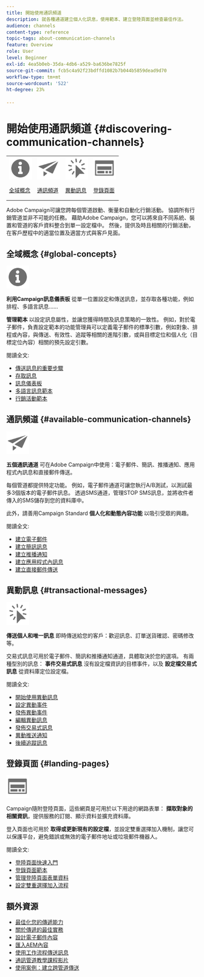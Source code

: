 ```yaml
---
title: 開始使用通訊頻道
description: 就各種通道建立個人化訊息，使用範本、建立登陸頁面並檢查最佳作法。
audience: channels
content-type: reference
topic-tags: about-communication-channels
feature: Overview
role: User
level: Beginner
exl-id: 4ea5b0eb-35da-4db6-a529-ba636be7825f
source-git-commit: fcb5c4a92f23bdffd1082b7b044b5859dead9d70
workflow-type: tm+mt
source-wordcount: '522'
ht-degree: 23%

---
```


# 開始使用通訊頻道 {#discovering-communication-channels}

<table>
<tr>
<td><img src="assets/do-not-localize/icon_concepts.svg" width="60px"><p><a href="#global-concepts">全域概念</a></p></td>
<td><img src="assets/do-not-localize/icon_channels.svg" width="60px"><p><a href="#available-communication-channels">通訊頻道</a></p></td>
<td><img src="assets/do-not-localize/icon_transactional.svg" width="60px"><p><a href="#transactional-messages">異動訊息</a></p></td>
<td><img src="assets/do-not-localize/icon_landing.svg" width="60px"><p><a href="#landing-pages">登錄頁面</a></p></td></tr>
</table>

Adobe Campaign可讓您跨每個管道啟動、衡量和自動化行銷活動。
協調所有行銷管道並非不可能的任務。 藉助Adobe Campaign，您可以將來自不同系統、裝置和管道的客戶資料整合到單一設定檔中。 然後，提供及時且相關的行銷活動，在客戶歷程中的適當位置及適當方式與客戶見面。

## 全域概念 {#global-concepts}

<img src="assets/do-not-localize/icon_concepts.svg" width="60px">

**利用Campaign訊息儀表板** 從單一位置設定和傳送訊息，並存取各種功能，例如排程、多語言訊息……

**管理範本** 以設定訊息屬性，並讓您獲得時間及訊息策略的一致性。 例如，對於電子郵件，負責設定範本的功能管理員可以定義電子郵件的標準引數，例如對象、排程或內容，與傳送、有效性、追蹤等相關的進階引數，或與目標定位和個人化（目標定位內容）相關的預先設定引數。

閱讀全文:

* [傳送訊息的重要步驟](../../channels/using/key-steps-to-send-a-message.md)
* [存取訊息](../../channels/using/accessing-messages.md)
* [訊息儀表板](../../channels/using/message-dashboard.md)
* [多語言訊息範本](../../channels/using/multilingual-messages-template.md)
* [行銷活動範本](../../start/using/marketing-activity-templates.md)

## 通訊頻道 {#available-communication-channels}

<img src="assets/do-not-localize/icon_channels.svg"  width="60px">

**五個通訊通道** 可在Adobe Campaign中使用：電子郵件、簡訊、推播通知、應用程式內訊息和直接郵件傳送。

每個管道都提供特定功能。 例如，電子郵件通道可讓您執行A/B測試，以測試最多3個版本的電子郵件訊息。 透過SMS通道，管理STOP SMS訊息，並將收件者傳入的SMS儲存到您的資料庫中。

此外，請善用Campaign Standard **個人化和動態內容功能** 以吸引受眾的興趣。

閱讀全文:

* [建立電子郵件](../../channels/using/about-emails.md)
* [建立簡訊訊息](../../channels/using/about-sms-messages.md)
* [建立推播通知](../../channels/using/about-push-notifications.md)
* [建立應用程式內訊息](../../channels/using/about-in-app-messaging.md)
* [建立直接郵件傳送](../../channels/using/about-direct-mail.md)

## 異動訊息 {#transactional-messages}

<img src="assets/do-not-localize/icon_transactional.svg" width="60px">

**傳送個人和唯一訊息** 即時傳送給您的客戶：歡迎訊息、訂單送貨確認、密碼修改等。

交易式訊息可用於電子郵件、簡訊和推播通知通道，具體取決於您的選項。 有兩種型別的訊息： **事件交易式訊息** 沒有設定檔資訊的目標事件，以及 **設定檔交易式訊息** 從資料庫定位設定檔。

閱讀全文:

* [開始使用異動訊息](../../channels/using/getting-started-with-transactional-msg.md)
* [設定異動事件](../../channels/using/configuring-transactional-event.md)
* [發佈異動事件](../../channels/using/publishing-transactional-event.md)
* [編輯異動訊息](../../channels/using/editing-transactional-message.md)
* [發佈交易式訊息](../../channels/using/publishing-transactional-message.md)
* [異動推送通知](../../channels/using/transactional-push-notifications.md)
* [後續追蹤訊息](../../channels/using/follow-up-messages.md)

## 登錄頁面 {#landing-pages}

<img src="assets/do-not-localize/icon_landing.svg" width="60px">

Campaign隨附登陸頁面，這些網頁是可用於以下用途的網路表單： **擷取對象的相關資訊**，提供服務的訂閱、顯示資料並擴充資料庫。

登入頁面也可用於 **取得或更新現有的設定檔**，並設定雙重選擇加入機制，讓您可以保護平台，避免錯誤或無效的電子郵件地址或垃圾郵件機器人。

閱讀全文:

* [登陸頁面快速入門](../../channels/using/getting-started-with-landing-pages.md)
* [登錄頁面範本](../../channels/using/landing-page-templates.md)
* [管理登陸頁面表單資料](../../channels/using/managing-landing-page-form-data.md)
* [設定雙重選擇加入流程](../../channels/using/setting-up-a-double-opt-in-process.md)

## 額外資源

* [最佳化您的傳遞能力](../../sending/using/about-deliverability.md)
* [關於傳遞的最佳實務](../../sending/using/delivery-best-practices.md)
* [設計電子郵件內容](../../designing/using/designing-content-in-adobe-campaign.md)
* [匯入AEM內容](../../integrating/using/creating-email-experience-manager.md)
* [使用工作流程傳送訊息](../../automating/using/about-channel-activities.md)
* [通訊管道教學課程影片](https://experienceleague.adobe.com/docs/campaign-standard-learn/tutorials/communication-channels/email/create-email-from-homepage.html?lang=zh-Hant)
* [使用案例：建立跨管道傳送](../../automating/using/workflow-cross-channel-delivery.md)
